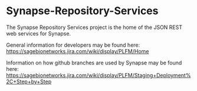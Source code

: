 Synapse-Repository-Services
===========================

The Synapse Repository Services project is the home of the JSON REST web services for Synapse.

General information for developers may be found here:
https://sagebionetworks.jira.com/wiki/display/PLFM/Home

Information on how github branches are used by Synapse may be found here:
https://sagebionetworks.jira.com/wiki/display/PLFM/Staging+Deployment%2C+Step+by+Step